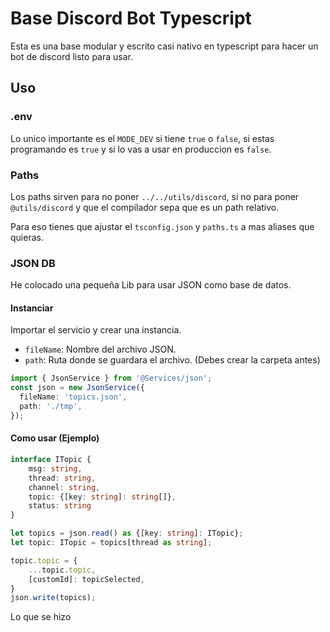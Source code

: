 # Base Discord Bot Typescript

Esta es una base modular y escrito casi nativo en typescript para hacer un bot de discord listo para usar.

## Uso

### .env

Lo unico importante es el `MODE_DEV` si tiene `true` o `false`, si estas programando es `true` y si lo vas a usar en produccion es `false`.

### Paths

Los paths sirven para no poner `../../utils/discord`, si no para poner `@utils/discord` y que el compilador sepa que es un path relativo. 

Para eso tienes que ajustar el `tsconfig.json` y `paths.ts` a mas aliases que quieras.

### JSON DB

He colocado una pequeña Lib para usar JSON como base de datos.

#### Instanciar

Importar el servicio y crear una instancia.

* `fileName`: Nombre del archivo JSON.
* `path`: Ruta donde se guardara el archivo. (Debes crear la carpeta antes)

```ts
import { JsonService } from '@Services/json';
const json = new JsonService({
  fileName: 'topics.json',
  path: './tmp',
});
```

#### Como usar (Ejemplo)

```ts
interface ITopic {
    msg: string, 
    thread: string, 
    channel: string, 
    topic: {[key: string]: string[]}, 
    status: string
}

let topics = json.read() as {[key: string]: ITopic};
let topic: ITopic = topics[thread as string];

topic.topic = {
    ...topic.topic,
    [customId]: topicSelected,
}
json.write(topics);
```

Lo que se hizo
